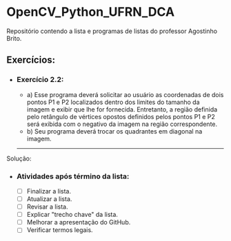 # OpenCV_Python_UFRN_DCA
Repositório contendo a lista e programas de listas do professor Agostinho Brito.

## Exercícios:
- ### Exercício 2.2:
  - a) Esse programa deverá solicitar ao usuário as coordenadas de dois pontos P1 e P2 localizados dentro dos limites do tamanho da imagem e exibir que lhe for fornecida. Entretanto, a região definida pelo retângulo de vértices opostos definidos pelos pontos P1 e P2 será exibida com o negativo da imagem na região correspondente.
  - b) Seu programa deverá trocar os quadrantes em diagonal na imagem.
  ---
Solução:

- ### Atividades após término da lista:
    - [ ] Finalizar a lista.
    - [ ] Atualizar a lista.
    - [ ] Revisar a lista.
    - [ ] Explicar "trecho chave" da lista.
    - [ ] Melhorar a apresentação do GitHub.
    - [ ] Verificar termos legais.
